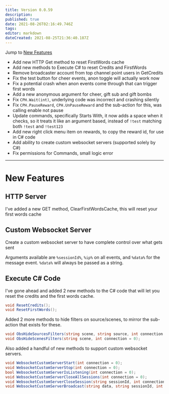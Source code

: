 ```yaml
---
title: Version 0.0.59
description:
published: true
date: 2021-08-26T02:16:49.746Z
tags:
editor: markdown
dateCreated: 2021-08-25T21:36:40.187Z
---
```


Jump to [New Features](#new-features)

* Add new HTTP Get method to reset FirstWords cache
* Add new methods to Execute C# to reset Credits and FirstWords
* Remove broadcaster account from top channel point users in GetCredits
* Fix the test button for cheer events, anon toggle will actually work now
* Fix a potential crash when anon events come through that can trigger first words
* Add a new anonymous argument for cheer, gift sub and gift bombs
* Fix `CPH.Wait(int)`, underlying code was incorrect and crashing silently
* Fix `CPH.PauseReward`, `CPH.UnPauseReward` and the sub-action for this, was calling enable not pause
* Update commands, specifically Starts With, it now adds a space when it checks, so it treats it like an argument based, instead of `!test` matching both `!test` and `!test123`
* Add new right click menu item on rewards, to copy the reward id, for use in C# code
* Add ability to create custom websocket servers (supported solely by C#)
* Fix permissions for Commands, small logic error

***
# New Features

## HTTP Server
I've added a new GET method, ClearFirstWordsCache, this will reset your first words cache

## Custom Websocket Server
Create a custom websocket server to have complete control over what gets sent

Arguments available are `%sessionId%`, `%ip%` on all events, and `%data%` for the message event.  `%data%` will always be passed as a string.

## Execute C# Code
I've gone ahead and added 2 new methods to the C# code that will let you reset the credits and the first words cache.

```csharp
void ResetCredits();
void ResetFirstWords();
```

Added 2 more methods to hide filters on source/scenes, to mirror the sub-action that exists for these.

```csharp
void ObsHideSourcesFilters(string scene, string source, int connection = 0);
void ObsHideScenesFilters(string scene, int connection = 0);
```

Also added a handful of new methods to support custom websocket servers.
```csharp
void WebsocketCustomServerStart(int connection = 0);
void WebsocketCustomServerStop(int connection = 0);
bool WebsocketCustomServerIsListening(int connection = 0);
void WebsocketCustomServerCloseAllSessions(int connection = 0);
void WebsocketCustomServerCloseSession(string sessionId, int connection = 0);
void WebsocketCustomServerBroadcast(string data, string sessionId, int connection = 0);
```
